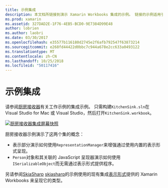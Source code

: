 ```yaml
---
title: 示例集成
description: 本文档所链接到演示 Xamarin Workbooks 集成的示例。 链接的示例适用于表示形式呈现和 SkiaSharp。
ms.prod: xamarin
ms.assetid: 327DAD2E-1F76-4EB5-BCD0-9E7384D99E48
author: lobrien
ms.author: laobri
ms.date: 03/30/2017
ms.openlocfilehash: e35577b116180d2745e2f6afb792547f63873214
ms.sourcegitcommit: e268fd44422d0bbc7c944a678e2cc633a0493122
ms.translationtype: MT
ms.contentlocale: zh-CN
ms.lasthandoff: 10/25/2018
ms.locfileid: "50117416"
---
```

# <a name="sample-integrations"></a>示例集成

请参阅[厨房接收器][ KitchenSink]有关工作示例的集成示例。 只需构建`KitchenSink.sln`在 Visual Studio for Mac 或 Visual Studio，然后打开`KitchenSink.workbook`。

[![厨房接收器集成屏幕快照](samples-images/kitchensinkintegrationscreenshot.png)](samples-images/kitchensinkintegrationscreenshot.png#lightbox)

厨房接收器示例演示了这两个集的概念：

* 表示部分演示如何使用`RepresentationManager`来增强通过使用内置的表示形式呈现。
* `Person`对象和其关联的 JavaScript 呈现器演示如何使用`ISerializableObject`而无需通过表示形式提供程序。

另请参阅[SkiaSharp] [ skiasharp]的示例使用的现有集成[表示形式](~/tools/workbooks/sdk/representations.md)提供的 Xamarin Workbooks 来呈现它的类型。

[KitchenSink]: https://github.com/xamarin/Workbooks/tree/master/SDK/Samples/KitchenSink
[skiasharp]: https://github.com/mono/SkiaSharp/tree/master/source/SkiaSharp.Workbooks
